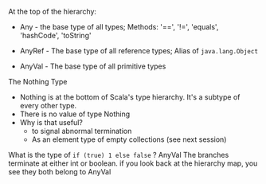 At the top of the hierarchy:

  - Any - the base type of all types; Methods: '==', '!=', 'equals', 'hashCode', 'toString'

  - AnyRef - The base type of all reference types; Alias of `java.lang.Object`

  - AnyVal - The base type of all primitive types
  
  
  
The Nothing Type
- Nothing is at the bottom of Scala's type hierarchy. It's a subtype of every other type.
- There is no value of type Nothing
- Why is that useful?
    - to signal abnormal termination
    - As an element type of empty collections (see next session)


What is the type of `if (true) 1 else false` ? AnyVal
The branches terminate at either int or boolean. if you look back at the hierarchy map, you see they both belong to AnyVal
